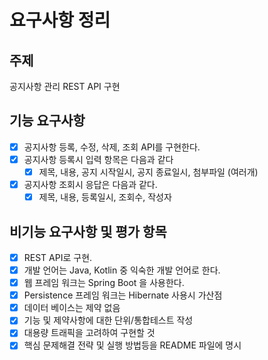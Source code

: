 # 요구사항 정리

## 주제
공지사항 관리 REST API 구현

## 기능 요구사항
- [X] 공지사항 등록, 수정, 삭제, 조회 API를 구현한다.
- [X] 공지사항 등록시 입력 항목은 다음과 같다
    - [X] 제목, 내용, 공지 시작일시, 공지 종료일시, 첨부파일 (여러개)
- [X] 공지사항 조회시 응답은 다음과 같다.
    - [X] 제목, 내용, 등록일시, 조회수, 작성자

## 비기능 요구사항 및 평가 항목
- [X] REST API로 구현.
- [X] 개발 언어는 Java, Kotlin 중 익숙한 개발 언어로 한다.
- [X] 웹 프레임 워크는 Spring Boot 을 사용한다.
- [X] Persistence 프레임 워크는 Hibernate 사용시 가산점
- [X] 데이터 베이스는 제약 없음
- [X] 기능 및 제약사항에 대한 단위/통합테스트 작성
- [X] 대용량 트래픽을 고려하여 구현할 것
- [X] 핵심 문제해결 전략 및 실행 방법등을 README 파일에 명시
